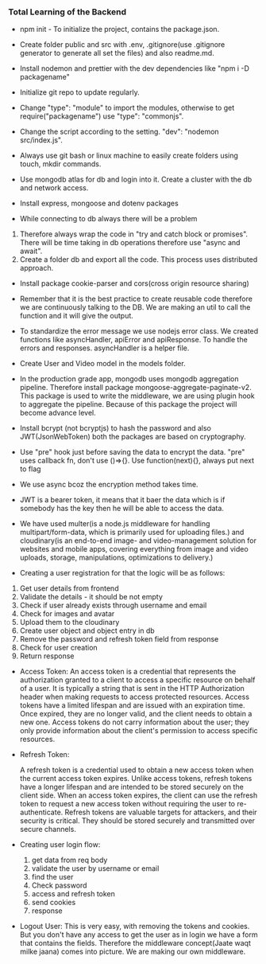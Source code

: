 ### Total Learning of the Backend

- npm init - To initialize the project, contains the package.json.
- Create folder public and src with .env, .gitignore(use .gitignore generator to generate all set the files) and also readme.md.
- Install nodemon and prettier with the dev dependencies like "npm i -D packagename"
- Initialize git repo to update regularly.
- Change "type": "module" to import the modules, otherwise to get require("packagename") use "type": "commonjs".
- Change the script according to the setting. "dev": "nodemon src/index.js".
- Always use git bash or linux machine to easily create folders using touch, mkdir commands.
- Use mongodb atlas for db and login into it. Create a cluster with the db and network access.
- Install express, mongoose and dotenv packages

- While connecting to db always there will be a problem

1.  Therefore always wrap the code in "try and catch block or promises". There will be time taking in db operations therefore use "async and await".
2.  Create a folder db and export all the code. This process uses distributed approach.

- Install package cookie-parser and cors(cross origin resource sharing)

- Remember that it is the best practice to create reusable code therefore we are continuously talking to the DB. We are making an util to call the function and it will give the output.

- To standardize the error message we use nodejs error class. We created functions like asyncHandler, apiError and apiResponse. To handle the errors and responses. asyncHandler is a helper file.

- Create User and Video model in the models folder.
- In the production grade app, mongodb uses mongodb aggregation pipeline. Therefore install package mongoose-aggregate-paginate-v2. This package is used to write the middleware, we are using plugin hook to aggregate the pipeline. Because of this package the project will become advance level.
- Install bcrypt (not bcryptjs) to hash the password and also JWT(JsonWebToken) both the packages are based on cryptography.
- Use "pre" hook just before saving the data to encrypt the data. "pre" uses callback fn, don't use ()=>{}. Use function(next){}, always put next to flag
- We use async bcoz the encryption method takes time.
- JWT is a bearer token, it means that it baer the data which is if somebody has the key then he will be able to access the data.
- We have used multer(is a node.js middleware for handling multipart/form-data, which is primarily used for uploading files.) and cloudinary(is an end-to-end image- and video-management solution for websites and mobile apps, covering everything from image and video uploads, storage, manipulations, optimizations to delivery.)

- Creating a user registration for that the logic will be as follows:

1. Get user details from frontend
2. Validate the details - it should be not empty
3. Check if user already exists through username and email
4. Check for images and avatar
5. Upload them to the cloudinary
6. Create user object and object entry in db
7. Remove the password and refresh token field from response
8. Check for user creation
9. Return response

- Access Token:
  An access token is a credential that represents the authorization granted to a client to access a specific resource on behalf of a user.
  It is typically a string that is sent in the HTTP Authorization header when making requests to access protected resources.
  Access tokens have a limited lifespan and are issued with an expiration time. Once expired, they are no longer valid, and the client needs to obtain a new one. Access tokens do not carry information about the user; they only provide information about the client's permission to access specific resources.

- Refresh Token:

  A refresh token is a credential used to obtain a new access token when the current access token expires.
  Unlike access tokens, refresh tokens have a longer lifespan and are intended to be stored securely on the client side.
  When an access token expires, the client can use the refresh token to request a new access token without requiring the user to re-authenticate.
  Refresh tokens are valuable targets for attackers, and their security is critical. They should be stored securely and transmitted over secure channels.

- Creating user login flow:

  1. get data from req body
  2. validate the user by username or email
  3. find the user
  4. Check password
  5. access and refresh token
  6. send cookies
  7. response

- Logout User: This is very easy, with removing the tokens and cookies. But you don't have any access to get the user as in login we have a form that contains the fields. Therefore the middleware concept(Jaate waqt milke jaana) comes into picture. We are making our own middleware.
